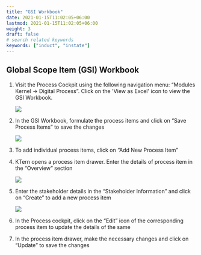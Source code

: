 ```yaml
---
title: "GSI Workbook"
date: 2021-01-15T11:02:05+06:00
lastmod: 2021-01-15T11:02:05+06:00
weight: 3
draft: false
# search related keywords
keywords: ["induct", "instate"]
---
```



## Global Scope Item (GSI) Workbook

1. Visit the Process Cockpit using the following navigation menu: “Modules Kernel -> Digital Process”.
   Click on the 'View as Excel' icon to view the GSI Workbook.

   ![](https://storage.googleapis.com/ktern-public-files/product-documentation/process-cockpit.png)

2. In the GSI Workbook, formulate the process items and click on “Save Process Items” to save the
   changes

   ![](https://storage.googleapis.com/ktern-public-files/product-documentation/gsi-worksheet.png)

3. To add individual process items, click on “Add New Process Item”

4. KTern opens a process item drawer. Enter the details of process item in the “Overview” section

   ![](https://storage.googleapis.com/ktern-public-files/product-documentation/process-drawer.png)

5. Enter the stakeholder details in the “Stakeholder Information” and click on “Create” to add a new
   process item

   ![](https://storage.googleapis.com/ktern-public-files/product-documentation/process-drawer-1.png)

6. In the Process cockpit, click on the “Edit” icon of the corresponding process item to update the
   details of the same

7. In the process item drawer, make the necessary changes and click on “Update” to save the changes
